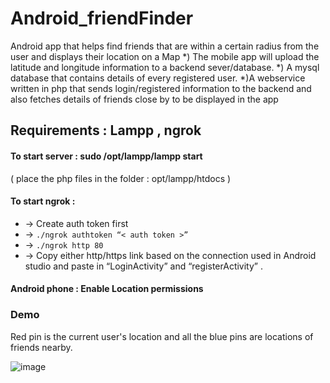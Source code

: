 # Android_friendFinder
Android app that helps find friends that are within a certain radius from the user and displays their location on a Map
*) The mobile app will upload the latitude and longitude information to a backend sever/database. 
*) A mysql database that contains details of every registered user.
*)A webservice written in php that sends login/registered information to the backend and also fetches details of friends close by to be displayed in the app

## Requirements : Lampp , ngrok

#### To start server : sudo /opt/lampp/lampp start
( place the php files in the folder : opt/lampp/htdocs )

#### To start ngrok : 
- -> Create auth token first
- -> ` ./ngrok authtoken “< auth token >” ` 
- -> ` ./ngrok http 80 `
- -> Copy either http/https link based on the connection used in Android studio
and paste in “LoginActivity” and “registerActivity” . 
#### Android phone : Enable Location permissions

### Demo
Red pin is the current user's location and all the blue pins are locations of friends nearby.

![image](https://user-images.githubusercontent.com/37677121/45931847-bbd6dc00-bf41-11e8-95c7-49b95802ea5c.png)
